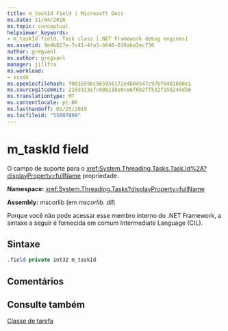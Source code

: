```yaml
---
title: m_taskId Field | Microsoft Docs
ms.date: 11/04/2016
ms.topic: conceptual
helpviewer_keywords:
- m_taskId field, Task class [.NET Framework debug engines]
ms.assetid: 9e4b827e-7c41-4fa3-b646-830aba2ec736
author: gregvanl
ms.author: gregvanl
manager: jillfra
ms.workload:
- vssdk
ms.openlocfilehash: f001659bc965956172e4b0d547c97bf8481608e1
ms.sourcegitcommit: 2193323efc608118e0ce6f6b2ff532f158245d56
ms.translationtype: MT
ms.contentlocale: pt-BR
ms.lasthandoff: 01/25/2019
ms.locfileid: "55007809"
---
```

# <a name="mtaskid-field"></a>m_taskId field
O campo de suporte para o <xref:System.Threading.Tasks.Task.Id%2A?displayProperty=fullName> propriedade.  
  
 **Namespace:** <xref:System.Threading.Tasks?displayProperty=fullName>  
  
 **Assembly:** mscorlib (em *mscorlib. dll*)  
  
 Porque você não pode acessar esse membro interno do .NET Framework, a sintaxe a seguir é fornecida em comum Intermediate Language (CIL).  
  
## <a name="syntax"></a>Sintaxe  
  
```csharp  
.field private int32 m_taskId  
```  
  
## <a name="remarks"></a>Comentários  
  
## <a name="see-also"></a>Consulte também  
 [Classe de tarefa](../../extensibility/debugger/task-class-internal-members.md)